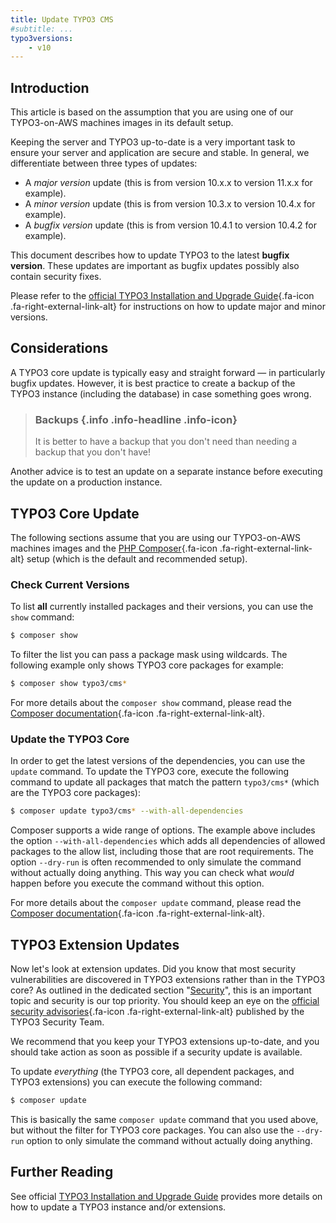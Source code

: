 ```yaml
---
title: Update TYPO3 CMS
#subtitle: ...
typo3versions:
    - v10
---
```


## Introduction

This article is based on the assumption that you are using one of our TYPO3-on-AWS machines images in its default setup.

Keeping the server and TYPO3 up-to-date is a very important task to ensure your server and application are secure and stable. In general, we differentiate between three types of updates:

- A *major version* update (this is from version 10.x.x to version 11.x.x for example).
- A *minor version* update (this is from version 10.3.x to version 10.4.x for example).
- A *bugfix version* update (this is from version 10.4.1 to version 10.4.2 for example).

This document describes how to update TYPO3 to the latest **bugfix version**. These updates are important as bugfix updates possibly also contain security fixes.

Please refer to the [official TYPO3 Installation and Upgrade Guide](https://docs.typo3.org/m/typo3/guide-installation/master/en-us/){.fa-icon .fa-right-external-link-alt} for instructions on how to update major and minor versions.


## Considerations

A TYPO3 core update is typically easy and straight forward &mdash; in particularly bugfix updates. However, it is best practice to create a backup of the TYPO3 instance (including the database) in case something goes wrong.

> ### Backups {.info .info-headline .info-icon}
>
> It is better to have a backup that you don't need than needing a backup that you don't have!

Another advice is to test an update on a separate instance before executing the update on a production instance.


## TYPO3 Core Update

The following sections assume that you are using our TYPO3-on-AWS machines images and the [PHP Composer](https://getcomposer.org/){.fa-icon .fa-right-external-link-alt} setup (which is the default and recommended setup).


### Check Current Versions

To list **all** currently installed packages and their versions, you can use the `show` command:

```bash
$ composer show
```

To filter the list you can pass a package mask using wildcards. The following example only shows TYPO3 core packages for example:

```bash
$ composer show typo3/cms*
```

For more details about the `composer show` command, please read the [Composer documentation](https://getcomposer.org/doc/03-cli.md#show){.fa-icon .fa-right-external-link-alt}.


### Update the TYPO3 Core

In order to get the latest versions of the dependencies, you can use the `update` command. To update the TYPO3 core, execute the following command to update all packages that match the pattern `typo3/cms*` (which are the TYPO3 core packages):

```bash
$ composer update typo3/cms* --with-all-dependencies
```

Composer supports a wide range of options. The example above includes the option `--with-all-dependencies` which adds all dependencies of allowed packages to the allow list, including those that are root requirements. The option `--dry-run` is often recommended to only simulate the command without actually doing anything. This way you can check what *would* happen before you execute the command without this option.

For more details about the `composer update` command, please read the [Composer documentation](https://getcomposer.org/doc/03-cli.md#update-u){.fa-icon .fa-right-external-link-alt}.


## TYPO3 Extension Updates

Now let's look at extension updates. Did you know that most security vulnerabilities are discovered in TYPO3 extensions rather than in the TYPO3 core?
As outlined in the dedicated section "[Security](../../security/)", this is an important topic and security is our top priority.
You should keep an eye on the [official security advisories](https://typo3.org/help/security-advisories){.fa-icon .fa-right-external-link-alt} published by the TYPO3 Security Team.

We recommend that you keep your TYPO3 extensions up-to-date, and you should take action as soon as possible if a security update is available.

To update *everything* (the TYPO3 core, all dependent packages, and TYPO3 extensions) you can execute the following command:

```bash
$ composer update
```

This is basically the same `composer update` command that you used above, but without the filter for TYPO3 core packages.
You can also use the `--dry-run` option to only simulate the command without actually doing anything.


## Further Reading

See official [TYPO3 Installation and Upgrade Guide](https://docs.typo3.org/m/typo3/guide-installation/master/en-us/) provides more details on how to update a TYPO3 instance and/or extensions.
